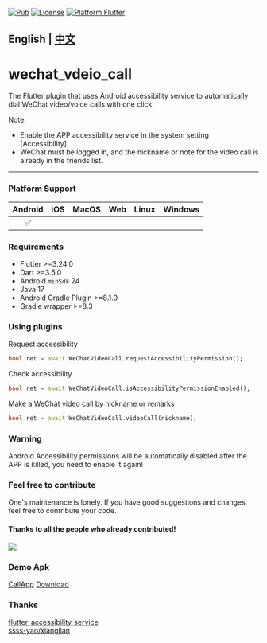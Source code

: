 [![Pub](https://img.shields.io/pub/v/wechat_video_call)](https://pub.dev/packages/wechat_video_call)
[![License](https://img.shields.io/badge/license-MIT-green.svg)](/LICENSE)
[![Platform Flutter](https://img.shields.io/badge/platform-Flutter-blue.svg)](https://flutter.dev)

## English | [中文](https://github.com/davidche1116/wechat_video_call/blob/main/README_CN.md)
# wechat_vdeio_call

The Flutter plugin that uses Android accessibility service to automatically dial WeChat video/voice calls with one click.

Note:
- Enable the APP accessibility service in the system setting [Accessibility].
- WeChat must be logged in, and the nickname or note for the video call is already in the friends list.

---

### Platform Support

| Android | iOS | MacOS | Web | Linux | Windows |
| :-----: | :-: | :---: | :-: | :---: | :-----: |
|   ✅    |   |     |   |     |       |

### Requirements

- Flutter >=3.24.0
- Dart >=3.5.0
- Android `minSdk` 24
- Java 17
- Android Gradle Plugin >=8.1.0
- Gradle wrapper >=8.3

### Using plugins
Request accessibility
```dart
bool ret = await WeChatVideoCall.requestAccessibilityPermission();
```

Check accessibility
```dart
bool ret = await WeChatVideoCall.isAccessibilityPermissionEnabled();
```

Make a WeChat video call by nickname or remarks
```dart
bool ret = await WeChatVideoCall.videoCall(nickname);
```

### Warning

Android Accessibility permissions will be automatically disabled after the APP is killed, you need to enable it again!

### Feel free to contribute
One's maintenance is lonely. If you have good suggestions and changes, feel free to contribute your code.

#### Thanks to all the people who already contributed!

<a href="https://github.com/davidche1116/wechat_video_call/graphs/contributors">
    <img src="https://contrib.rocks/image?repo=davidche1116/wechat_video_call" />
</a>

### Demo Apk
[CallApp](https://github.com/davidche1116/CallApp)
[Download](https://github.com/davidche1116/CallApp/releases)

### Thanks
[flutter_accessibility_service](https://pub.dev/packages/flutter_accessibility_service)  
[ssss-yao/xiangjian](https://github.com/ssss-yao/xiangjian)  
